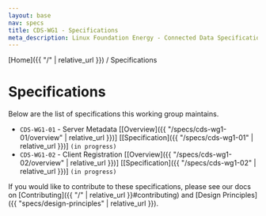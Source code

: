 ```yaml
---
layout: base
nav: specs
title: CDS-WG1 - Specifications
meta_description: Linux Foundation Energy - Connected Data Specifications (CDS) - Registration Working Group (WG1) - List of Specifications
---
```

[Home]({{ "/" | relative_url }}) / Specifications

# Specifications

Below are the list of specifications this working group maintains.

* `CDS-WG1-01` - Server Metadata [[Overview]({{ "/specs/cds-wg1-01/overview" | relative_url }})] [[Specification]({{ "/specs/cds-wg1-01" | relative_url }})] `(in progress)`
* `CDS-WG1-02` - Client Registration [[Overview]({{ "/specs/cds-wg1-02/overview" | relative_url }})] [[Specification]({{ "/specs/cds-wg1-02" | relative_url }})] `(in progress)`

If you would like to contribute to these specifications, please see our docs on [Contributing]({{ "/" | relative_url }}#contributing) and [Design Principles]({{ "specs/design-principles" | relative_url }}).

